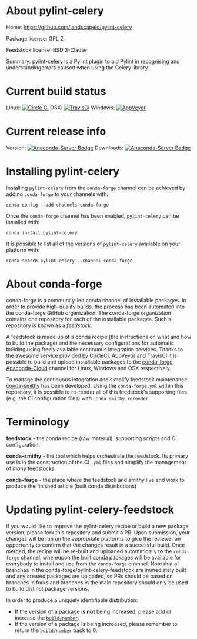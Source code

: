 About pylint-celery
===================

Home: https://github.com/landscapeio/pylint-celery

Package license: GPL 2

Feedstock license: BSD 3-Clause

Summary: pylint-celery is a Pylint plugin to aid Pylint in recognising and understandingerrors caused when using the Celery library



Current build status
====================

Linux: [![Circle CI](https://circleci.com/gh/conda-forge/pylint-celery-feedstock.svg?style=shield)](https://circleci.com/gh/conda-forge/pylint-celery-feedstock)
OSX: [![TravisCI](https://travis-ci.org/conda-forge/pylint-celery-feedstock.svg?branch=master)](https://travis-ci.org/conda-forge/pylint-celery-feedstock)
Windows: [![AppVeyor](https://ci.appveyor.com/api/projects/status/github/conda-forge/pylint-celery-feedstock?svg=True)](https://ci.appveyor.com/project/conda-forge/pylint-celery-feedstock/branch/master)

Current release info
====================
Version: [![Anaconda-Server Badge](https://anaconda.org/conda-forge/pylint-celery/badges/version.svg)](https://anaconda.org/conda-forge/pylint-celery)
Downloads: [![Anaconda-Server Badge](https://anaconda.org/conda-forge/pylint-celery/badges/downloads.svg)](https://anaconda.org/conda-forge/pylint-celery)

Installing pylint-celery
========================

Installing `pylint-celery` from the `conda-forge` channel can be achieved by adding `conda-forge` to your channels with:

```
conda config --add channels conda-forge
```

Once the `conda-forge` channel has been enabled, `pylint-celery` can be installed with:

```
conda install pylint-celery
```

It is possible to list all of the versions of `pylint-celery` available on your platform with:

```
conda search pylint-celery --channel conda-forge
```


About conda-forge
=================

conda-forge is a community-led conda channel of installable packages.
In order to provide high-quality builds, the process has been automated into the
conda-forge GitHub organization. The conda-forge organization contains one repository
for each of the installable packages. Such a repository is known as a *feedstock*.

A feedstock is made up of a conda recipe (the instructions on what and how to build
the package) and the necessary configurations for automatic building using freely
available continuous integration services. Thanks to the awesome service provided by
[CircleCI](https://circleci.com/), [AppVeyor](http://www.appveyor.com/)
and [TravisCI](https://travis-ci.org/) it is possible to build and upload installable
packages to the [conda-forge](https://anaconda.org/conda-forge)
[Anaconda-Cloud](http://docs.anaconda.org/) channel for Linux, Windows and OSX respectively.

To manage the continuous integration and simplify feedstock maintenance
[conda-smithy](http://github.com/conda-forge/conda-smithy) has been developed.
Using the ``conda-forge.yml`` within this repository, it is possible to re-render all of
this feedstock's supporting files (e.g. the CI configuration files) with ``conda smithy rerender``.


Terminology
===========

**feedstock** - the conda recipe (raw material), supporting scripts and CI configuration.

**conda-smithy** - the tool which helps orchestrate the feedstock.
                   Its primary use is in the construction of the CI ``.yml`` files
                   and simplify the management of *many* feedstocks.

**conda-forge** - the place where the feedstock and smithy live and work to
                  produce the finished article (built conda distributions)


Updating pylint-celery-feedstock
================================

If you would like to improve the pylint-celery recipe or build a new
package version, please fork this repository and submit a PR. Upon submission,
your changes will be run on the appropriate platforms to give the reviewer an
opportunity to confirm that the changes result in a successful build. Once
merged, the recipe will be re-built and uploaded automatically to the
`conda-forge` channel, whereupon the built conda packages will be available for
everybody to install and use from the `conda-forge` channel.
Note that all branches in the conda-forge/pylint-celery-feedstock are
immediately built and any created packages are uploaded, so PRs should be based
on branches in forks and branches in the main repository should only be used to
build distinct package versions.

In order to produce a uniquely identifiable distribution:
 * If the version of a package **is not** being increased, please add or increase
   the [``build/number``](http://conda.pydata.org/docs/building/meta-yaml.html#build-number-and-string).
 * If the version of a package **is** being increased, please remember to return
   the [``build/number``](http://conda.pydata.org/docs/building/meta-yaml.html#build-number-and-string)
   back to 0.

